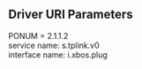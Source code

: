 ## Driver URI Parameters
PONUM = 2.1.1.2 <br />
service name: s.tplink.v0 <br />
interface name: i.xbos.plug <br />